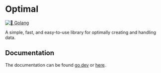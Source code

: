 # Optimal

[![🐹 Golang](https://github.com/DaanV2/optimal/actions/workflows/go-checks.yml/badge.svg)](https://github.com/DaanV2/optimal/actions/workflows/go-checks.yml)

A simple, fast, and easy-to-use library for optimally creating and handling data.


## Documentation

The documentation can be found [go dev](https://pkg.go.dev/github.com/DaanV2/optimal) or [here](https://github.com/DaanV2/optimal/tree/main/doc).
